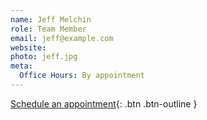 ```yaml
---
name: Jeff Melchin
role: Team Member
email: jeff@example.com
website: 
photo: jeff.jpg
meta:
  Office Hours: By appointment
---
```


[Schedule an appointment](#){: .btn .btn-outline }
